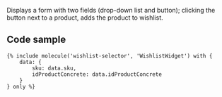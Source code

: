 Displays a form with two fields (drop-down list and button); clicking the button next to a product, adds the product to wishlist.

## Code sample 

```
{% include molecule('wishlist-selector', 'WishlistWidget') with {
    data: {
        sku: data.sku,
        idProductConcrete: data.idProductConcrete
    }
} only %}
```
